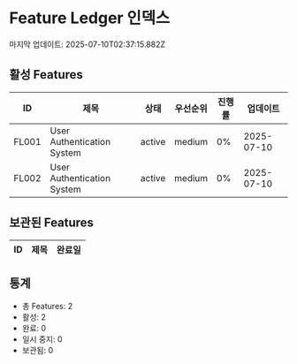 # Feature Ledger 인덱스

마지막 업데이트: 2025-07-10T02:37:15.882Z

## 활성 Features

| ID | 제목 | 상태 | 우선순위 | 진행률 | 업데이트 |
|----|------|------|----------|--------|----------|
| FL001 | User Authentication System | active | medium | 0% | 2025-07-10 |
| FL002 | User Authentication System | active | medium | 0% | 2025-07-10 |

## 보관된 Features

| ID | 제목 | 완료일 |
|----|------|--------|

## 통계

- 총 Features: 2
- 활성: 2
- 완료: 0
- 일시 중지: 0
- 보관됨: 0
